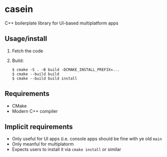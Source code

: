 # casein

C++ boilerplate library for UI-based multiplatform apps

## Usage/install

1. Fetch the code
2. Build:

   ```shell
   $ cmake -S . -B build -DCMAKE_INSTALL_PREFIX=...
   $ cmake --build build
   $ cmake --build build install
   ```

## Requirements

* CMake
* Modern C++ compiler

## Implicit requirements

* Only useful for UI apps (i.e. console apps should be fine with ye old `main`
* Only meanful for multiplatorm
* Expects users to install it via `cmake install` or similar

